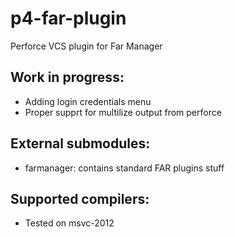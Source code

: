 p4-far-plugin
=============

Perforce VCS plugin for Far Manager

Work in progress:
-----------------
 * Adding login credentials menu
 * Proper supprt for multilize output from perforce

External submodules:
--------------------
 * farmanager: contains standard FAR plugins stuff

Supported compilers:
--------------------
 * Tested on msvc-2012
